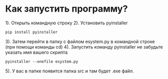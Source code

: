 # Как запустить программу?
1). Открыть командную строку
2). Установить pyinstaller 
<pre><code>pip install pyinstaller 
</code></pre>
3). Затем перейти в папку с файлом esystem.py в командной строке (при помощи команды cd) 
4). Запустить команду pyinstaller не забудьте указать имя вашего скрипта 
<pre><code>pyinstaller --onefile esystem.py 
</code></pre>
5). У вас в папке появится папка src и там будет .exe файл. 

